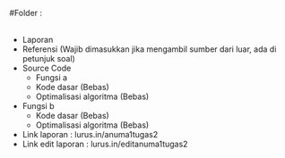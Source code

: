 #Folder :
<br/><br/>
- Laporan
- Referensi (Wajib dimasukkan jika mengambil sumber dari luar, ada di petunjuk soal)
- Source Code
    - Fungsi a
   -    Kode dasar (Bebas)
   - Optimalisasi algoritma (Bebas)
 - Fungsi b
   - Kode dasar (Bebas)
   - Optimalisasi algoritma (Bebas)
- Link laporan : lurus.in/anuma1tugas2
- Link edit laporan : lurus.in/editanuma1tugas2
